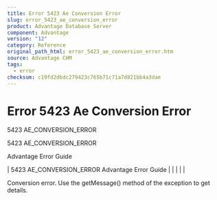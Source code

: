 ```yaml
---
title: Error 5423 Ae Conversion Error
slug: error_5423_ae_conversion_error
product: Advantage Database Server
component: Advantage
version: "12"
category: Reference
original_path_html: error_5423_ae_conversion_error.htm
source: Advantage CHM
tags:
  - error
checksum: c19fd2dbdc279423c765b71c71a7d821bb4a3dae
---
```


# Error 5423 Ae Conversion Error

5423 AE\_CONVERSION\_ERROR

5423 AE\_CONVERSION\_ERROR

Advantage Error Guide

| 5423 AE\_CONVERSION\_ERROR  Advantage Error Guide |  |  |  |  |

Conversion error. Use the getMessage() method of the exception to get details.
